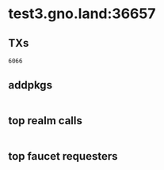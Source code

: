 # test3.gno.land:36657

## TXs
```
6066
```

## addpkgs
```
```

## top realm calls
```
```

## top faucet requesters
```
```

